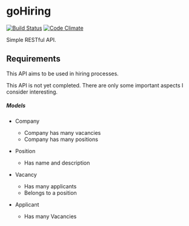 # goHiring

[![Build Status](https://travis-ci.org/franzejr/code-challenges.svg)](https://travis-ci.org/franzejr/code-challenges)
[![Code Climate](https://codeclimate.com/favicon.ico)](https://codeclimate.com/github/franzejr/code-challenges/compare/goHiring)


Simple RESTful API.

## Requirements

This API aims to be used in hiring processes.

This API is not yet completed. There are only some important aspects I consider interesting.

##### Models

* Company
	- Company has many vacancies
	- Company has many positions

*	Position
	- Has name and description

* Vacancy
	- Has many applicants
	- Belongs to a position

*	Applicant
	- Has many Vacancies

